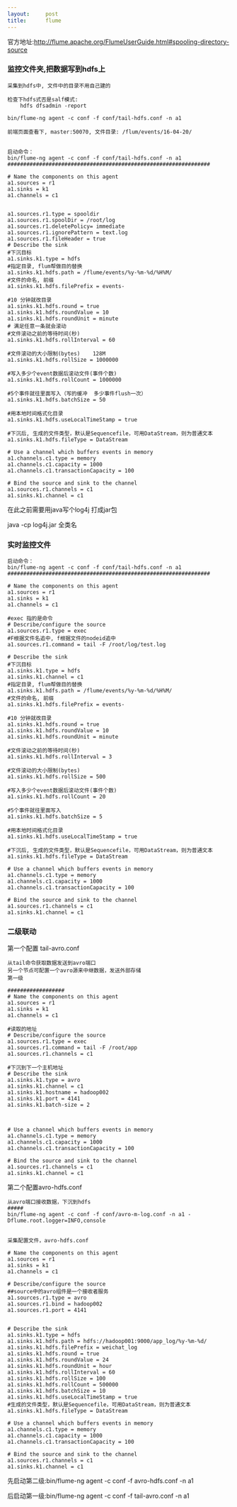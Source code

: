 ```yaml
---
layout:     post
title:      flume
---
```

<div id="article_content" class="article_content clearfix csdn-tracking-statistics" data-pid="blog" data-mod="popu_307" data-dsm="post">
								            <link rel="stylesheet" href="https://csdnimg.cn/release/phoenix/template/css/ck_htmledit_views-f76675cdea.css">
						<div class="htmledit_views" id="content_views">
                <p>官方地址:<a href="http://flume.apache.org/FlumeUserGuide.html#spooling-directory-source" rel="nofollow">http://flume.apache.org/FlumeUserGuide.html#spooling-directory-source</a></p>

<h3>监控文件夹,把数据写到hdfs上</h3>

<pre class="has">
<code>采集到hdfs中, 文件中的目录不用自己建的

检查下hdfs式否是salf模式:
	hdfs dfsadmin -report

bin/flume-ng agent -c conf -f conf/tail-hdfs.conf -n a1

前端页面查看下, master:50070, 文件目录: /flum/events/16-04-20/


启动命令：
bin/flume-ng agent -c conf -f conf/tail-hdfs.conf -n a1
################################################################

# Name the components on this agent
a1.sources = r1
a1.sinks = k1
a1.channels = c1


a1.sources.r1.type = spooldir
a1.sources.r1.spoolDir = /root/log
a1.sources.r1.deletePolicy= immediate
a1.sources.r1.ignorePattern = text.log
a1.sources.r1.fileHeader = true
# Describe the sink
#下沉目标
a1.sinks.k1.type = hdfs
#指定目录, flum帮做目的替换
a1.sinks.k1.hdfs.path = /flume/events/%y-%m-%d/%H%M/
#文件的命名, 前缀
a1.sinks.k1.hdfs.filePrefix = events-

#10 分钟就改目录
a1.sinks.k1.hdfs.round = true
a1.sinks.k1.hdfs.roundValue = 10
a1.sinks.k1.hdfs.roundUnit = minute
# 满足任意一条就会滚动
#文件滚动之前的等待时间(秒)
a1.sinks.k1.hdfs.rollInterval = 60

#文件滚动的大小限制(bytes)    128M
a1.sinks.k1.hdfs.rollSize = 1000000

#写入多少个event数据后滚动文件(事件个数)
a1.sinks.k1.hdfs.rollCount = 1000000

#5个事件就往里面写入（写的缓冲  多少事件flush一次）
a1.sinks.k1.hdfs.batchSize = 50

#用本地时间格式化目录
a1.sinks.k1.hdfs.useLocalTimeStamp = true

#下沉后, 生成的文件类型，默认是Sequencefile，可用DataStream，则为普通文本
a1.sinks.k1.hdfs.fileType = DataStream

# Use a channel which buffers events in memory
a1.channels.c1.type = memory
a1.channels.c1.capacity = 1000
a1.channels.c1.transactionCapacity = 100

# Bind the source and sink to the channel
a1.sources.r1.channels = c1
a1.sinks.k1.channel = c1</code></pre>

<p>在此之前需要用java写个log4j 打成jar包</p>

<p>java -cp log4j.jar 全类名</p>

<h3>实时监控文件</h3>

<pre class="has">
<code>启动命令：
bin/flume-ng agent -c conf -f conf/tail-hdfs.conf -n a1
################################################################

# Name the components on this agent
a1.sources = r1
a1.sinks = k1
a1.channels = c1

#exec 指的是命令
# Describe/configure the source
a1.sources.r1.type = exec
#F根据文件名追中, f根据文件的nodeid追中
a1.sources.r1.command = tail -F /root/log/test.log

# Describe the sink
#下沉目标
a1.sinks.k1.type = hdfs
a1.sinks.k1.channel = c1
#指定目录, flum帮做目的替换
a1.sinks.k1.hdfs.path = /flume/events/%y-%m-%d/%H%M/
#文件的命名, 前缀
a1.sinks.k1.hdfs.filePrefix = events-

#10 分钟就改目录
a1.sinks.k1.hdfs.round = true
a1.sinks.k1.hdfs.roundValue = 10
a1.sinks.k1.hdfs.roundUnit = minute

#文件滚动之前的等待时间(秒)
a1.sinks.k1.hdfs.rollInterval = 3

#文件滚动的大小限制(bytes)
a1.sinks.k1.hdfs.rollSize = 500

#写入多少个event数据后滚动文件(事件个数)
a1.sinks.k1.hdfs.rollCount = 20

#5个事件就往里面写入
a1.sinks.k1.hdfs.batchSize = 5

#用本地时间格式化目录
a1.sinks.k1.hdfs.useLocalTimeStamp = true

#下沉后, 生成的文件类型，默认是Sequencefile，可用DataStream，则为普通文本
a1.sinks.k1.hdfs.fileType = DataStream

# Use a channel which buffers events in memory
a1.channels.c1.type = memory
a1.channels.c1.capacity = 1000
a1.channels.c1.transactionCapacity = 100

# Bind the source and sink to the channel
a1.sources.r1.channels = c1
a1.sinks.k1.channel = c1</code></pre>

<h3>二级联动</h3>

<p>第一个配置 tail-avro.conf</p>

<pre class="has">
<code>从tail命令获取数据发送到avro端口
另一个节点可配置一个avro源来中继数据，发送外部存储
第一级

##################
# Name the components on this agent
a1.sources = r1
a1.sinks = k1
a1.channels = c1

#读取的地址
# Describe/configure the source
a1.sources.r1.type = exec
a1.sources.r1.command = tail -F /root/app
a1.sources.r1.channels = c1

#下沉到下一个主机地址
# Describe the sink
a1.sinks.k1.type = avro
a1.sinks.k1.channel = c1
a1.sinks.k1.hostname = hadoop002
a1.sinks.k1.port = 4141
a1.sinks.k1.batch-size = 2



# Use a channel which buffers events in memory
a1.channels.c1.type = memory
a1.channels.c1.capacity = 1000
a1.channels.c1.transactionCapacity = 100

# Bind the source and sink to the channel
a1.sources.r1.channels = c1
a1.sinks.k1.channel = c1</code></pre>

<p>第二个配置avro-hdfs.conf</p>

<pre class="has">
<code>从avro端口接收数据，下沉到hdfs
#####
bin/flume-ng agent -c conf -f conf/avro-m-log.conf -n a1 -Dflume.root.logger=INFO,console


采集配置文件，avro-hdfs.conf

# Name the components on this agent
a1.sources = r1
a1.sinks = k1
a1.channels = c1

# Describe/configure the source
##source中的avro组件是一个接收者服务
a1.sources.r1.type = avro
a1.sources.r1.bind = hadoop002
a1.sources.r1.port = 4141


# Describe the sink
a1.sinks.k1.type = hdfs
a1.sinks.k1.hdfs.path = hdfs://hadoop001:9000/app_log/%y-%m-%d/
a1.sinks.k1.hdfs.filePrefix = weichat_log
a1.sinks.k1.hdfs.round = true
a1.sinks.k1.hdfs.roundValue = 24
a1.sinks.k1.hdfs.roundUnit = hour
a1.sinks.k1.hdfs.rollInterval = 60
a1.sinks.k1.hdfs.rollSize = 100
a1.sinks.k1.hdfs.rollCount = 500000
a1.sinks.k1.hdfs.batchSize = 10
a1.sinks.k1.hdfs.useLocalTimeStamp = true
#生成的文件类型，默认是Sequencefile，可用DataStream，则为普通文本
a1.sinks.k1.hdfs.fileType = DataStream

# Use a channel which buffers events in memory
a1.channels.c1.type = memory
a1.channels.c1.capacity = 1000
a1.channels.c1.transactionCapacity = 100

# Bind the source and sink to the channel
a1.sources.r1.channels = c1
a1.sinks.k1.channel = c1
</code></pre>

<p>先启动第二级:bin/flume-ng agent -c conf -f avro-hdfs.conf -n a1</p>

<p>后启动第一级:bin/flume-ng agent -c conf -f tail-avro.conf -n a1</p>            </div>
                </div>